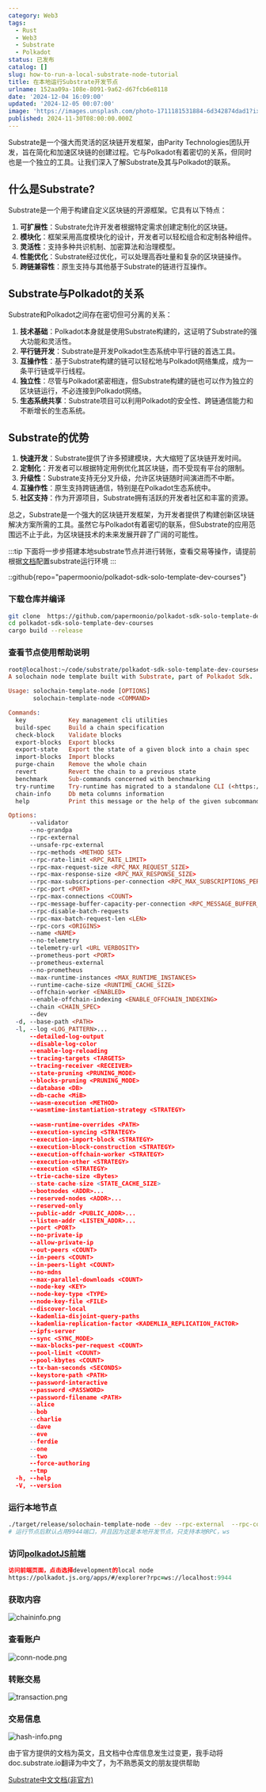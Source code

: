 ```yaml
---
category: Web3
tags:
  - Rust
  - Web3
  - Substrate
  - Polkadot
status: 已发布
catalog: []
slug: how-to-run-a-local-substrate-node-tutorial
title: 在本地运行Substrate开发节点
urlname: 152aa09a-108e-8091-9a62-d67fcb6e8118
date: '2024-12-04 16:09:00'
updated: '2024-12-05 00:07:00'
image: 'https://images.unsplash.com/photo-1711181531884-6d342874dad1?ixlib=rb-4.0.3&q=85&fm=jpg&crop=entropy&cs=srgb'
published: 2024-11-30T08:00:00.000Z
---
```


Substrate是一个强大而灵活的区块链开发框架，由Parity Technologies团队开发，旨在简化和加速区块链的创建过程。它与Polkadot有着密切的关系，但同时也是一个独立的工具。让我们深入了解Substrate及其与Polkadot的联系。


## 什么是Substrate?


Substrate是一个用于构建自定义区块链的开源框架。它具有以下特点：

1. **可扩展性**：Substrate允许开发者根据特定需求创建定制化的区块链。
2. **模块化**：框架采用高度模块化的设计，开发者可以轻松组合和定制各种组件。
3. **灵活性**：支持多种共识机制、加密算法和治理模型。
4. **性能优化**：Substrate经过优化，可以处理高吞吐量和复杂的区块链操作。
5. **跨链兼容性**：原生支持与其他基于Substrate的链进行互操作。

## Substrate与Polkadot的关系


Substrate和Polkadot之间存在密切但可分离的关系：

1. **技术基础**：Polkadot本身就是使用Substrate构建的，这证明了Substrate的强大功能和灵活性。
2. **平行链开发**：Substrate是开发Polkadot生态系统中平行链的首选工具。
3. **互操作性**：基于Substrate构建的链可以轻松地与Polkadot网络集成，成为一条平行链或平行线程。
4. **独立性**：尽管与Polkadot紧密相连，但Substrate构建的链也可以作为独立的区块链运行，不必连接到Polkadot网络。
5. **生态系统共享**：Substrate项目可以利用Polkadot的安全性、跨链通信能力和不断增长的生态系统。

## Substrate的优势

1. **快速开发**：Substrate提供了许多预建模块，大大缩短了区块链开发时间。
2. **定制化**：开发者可以根据特定用例优化其区块链，而不受现有平台的限制。
3. **升级性**：Substrate支持无分叉升级，允许区块链随时间演进而不中断。
4. **互操作性**：原生支持跨链通信，特别是在Polkadot生态系统中。
5. **社区支持**：作为开源项目，Substrate拥有活跃的开发者社区和丰富的资源。

总之，Substrate是一个强大的区块链开发框架，为开发者提供了构建创新区块链解决方案所需的工具。虽然它与Polkadot有着密切的联系，但Substrate的应用范围远不止于此，为区块链技术的未来发展开辟了广阔的可能性。


:::tip
下面将一步步搭建本地substrate节点并进行转账，查看交易等操作，请提前根据[文档](https://substrate-docs.pages.dev/en/install/macos/?mode=light)配置substrate运行环境
:::


::github{repo="papermoonio/polkadot-sdk-solo-template-dev-courses"}


### 下载仓库并编译


```bash
git clone  https://github.com/papermoonio/polkadot-sdk-solo-template-dev-courses 
cd polkadot-sdk-solo-template-dev-courses
cargo build --release
```


### 查看节点使用帮助说明


```prolog
root@localhost:~/code/substrate/polkadot-sdk-solo-template-dev-courses# ./target/release/solochain-template-node -h
A solochain node template built with Substrate, part of Polkadot Sdk.

Usage: solochain-template-node [OPTIONS]
       solochain-template-node <COMMAND>

Commands:
  key            Key management cli utilities
  build-spec     Build a chain specification
  check-block    Validate blocks
  export-blocks  Export blocks
  export-state   Export the state of a given block into a chain spec
  import-blocks  Import blocks
  purge-chain    Remove the whole chain
  revert         Revert the chain to a previous state
  benchmark      Sub-commands concerned with benchmarking
  try-runtime    Try-runtime has migrated to a standalone CLI (<https://github.com/paritytech/try-runtime-cli>). The subcommand exists as a stub and deprecation notice. It will be removed entirely some time after January 2024
  chain-info     Db meta columns information
  help           Print this message or the help of the given subcommand(s)

Options:
      --validator                                                                                Enable validator mode
      --no-grandpa                                                                               Disable GRANDPA
      --rpc-external                                                                             Listen to all RPC interfaces (default: local)
      --unsafe-rpc-external                                                                      Listen to all RPC interfaces
      --rpc-methods <METHOD SET>                                                                 RPC methods to expose. [default: auto] [possible values: auto, safe, unsafe]
      --rpc-rate-limit <RPC_RATE_LIMIT>                                                          RPC rate limiting (calls/minute) for each connection
      --rpc-max-request-size <RPC_MAX_REQUEST_SIZE>                                              Set the maximum RPC request payload size for both HTTP and WS in megabytes [default: 15]
      --rpc-max-response-size <RPC_MAX_RESPONSE_SIZE>                                            Set the maximum RPC response payload size for both HTTP and WS in megabytes [default: 15]
      --rpc-max-subscriptions-per-connection <RPC_MAX_SUBSCRIPTIONS_PER_CONNECTION>              Set the maximum concurrent subscriptions per connection [default: 1024]
      --rpc-port <PORT>                                                                          Specify JSON-RPC server TCP port
      --rpc-max-connections <COUNT>                                                              Maximum number of RPC server connections [default: 100]
      --rpc-message-buffer-capacity-per-connection <RPC_MESSAGE_BUFFER_CAPACITY_PER_CONNECTION>  The number of messages the RPC server is allowed to keep in memory [default: 64]
      --rpc-disable-batch-requests                                                               Disable RPC batch requests
      --rpc-max-batch-request-len <LEN>                                                          Limit the max length per RPC batch request
      --rpc-cors <ORIGINS>                                                                       Specify browser *origins* allowed to access the HTTP & WS RPC servers
      --name <NAME>                                                                              The human-readable name for this node
      --no-telemetry                                                                             Disable connecting to the Substrate telemetry server
      --telemetry-url <URL VERBOSITY>                                                            The URL of the telemetry server to connect to
      --prometheus-port <PORT>                                                                   Specify Prometheus exporter TCP Port
      --prometheus-external                                                                      Expose Prometheus exporter on all interfaces
      --no-prometheus                                                                            Do not expose a Prometheus exporter endpoint
      --max-runtime-instances <MAX_RUNTIME_INSTANCES>                                            The size of the instances cache for each runtime [max: 32] [default: 8]
      --runtime-cache-size <RUNTIME_CACHE_SIZE>                                                  Maximum number of different runtimes that can be cached [default: 2]
      --offchain-worker <ENABLED>                                                                Execute offchain workers on every block [default: when-authority] [possible values: always, never, when-authority]
      --enable-offchain-indexing <ENABLE_OFFCHAIN_INDEXING>                                      Enable offchain indexing API [default: false] [possible values: true, false]
      --chain <CHAIN_SPEC>                                                                       Specify the chain specification
      --dev                                                                                      Specify the development chain
  -d, --base-path <PATH>                                                                         Specify custom base path
  -l, --log <LOG_PATTERN>...                                                                     Sets a custom logging filter (syntax: `<target>=<level>`)
      --detailed-log-output                                                                      Enable detailed log output
      --disable-log-color                                                                        Disable log color output
      --enable-log-reloading                                                                     Enable feature to dynamically update and reload the log filter
      --tracing-targets <TARGETS>                                                                Sets a custom profiling filter
      --tracing-receiver <RECEIVER>                                                              Receiver to process tracing messages [default: log] [possible values: log]
      --state-pruning <PRUNING_MODE>                                                             Specify the state pruning mode
      --blocks-pruning <PRUNING_MODE>                                                            Specify the blocks pruning mode [default: archive-canonical]
      --database <DB>                                                                            Select database backend to use [possible values: rocksdb, paritydb, auto, paritydb-experimental]
      --db-cache <MiB>                                                                           Limit the memory the database cache can use
      --wasm-execution <METHOD>                                                                  Method for executing Wasm runtime code [default: compiled] [possible values: interpreted-i-know-what-i-do, compiled]
      --wasmtime-instantiation-strategy <STRATEGY>                                               The WASM instantiation method to use [default: pooling-copy-on-write] [possible values: pooling-copy-on-write, recreate-instance-copy-on-write, pooling,
                                                                                                 recreate-instance]
      --wasm-runtime-overrides <PATH>                                                            Specify the path where local WASM runtimes are stored
      --execution-syncing <STRATEGY>                                                             Runtime execution strategy for importing blocks during initial sync [possible values: native, wasm, both, native-else-wasm]
      --execution-import-block <STRATEGY>                                                        Runtime execution strategy for general block import (including locally authored blocks) [possible values: native, wasm, both, native-else-wasm]
      --execution-block-construction <STRATEGY>                                                  Runtime execution strategy for constructing blocks [possible values: native, wasm, both, native-else-wasm]
      --execution-offchain-worker <STRATEGY>                                                     Runtime execution strategy for offchain workers [possible values: native, wasm, both, native-else-wasm]
      --execution-other <STRATEGY>                                                               Runtime execution strategy when not syncing, importing or constructing blocks [possible values: native, wasm, both, native-else-wasm]
      --execution <STRATEGY>                                                                     The execution strategy that should be used by all execution contexts [possible values: native, wasm, both, native-else-wasm]
      --trie-cache-size <Bytes>                                                                  Specify the state cache size [default: 67108864]
      --state-cache-size <STATE_CACHE_SIZE>                                                      DEPRECATED: switch to `--trie-cache-size`
      --bootnodes <ADDR>...                                                                      Specify a list of bootnodes
      --reserved-nodes <ADDR>...                                                                 Specify a list of reserved node addresses
      --reserved-only                                                                            Whether to only synchronize the chain with reserved nodes
      --public-addr <PUBLIC_ADDR>...                                                             Public address that other nodes will use to connect to this node
      --listen-addr <LISTEN_ADDR>...                                                             Listen on this multiaddress
      --port <PORT>                                                                              Specify p2p protocol TCP port
      --no-private-ip                                                                            Always forbid connecting to private IPv4/IPv6 addresses
      --allow-private-ip                                                                         Always accept connecting to private IPv4/IPv6 addresses
      --out-peers <COUNT>                                                                        Number of outgoing connections we're trying to maintain [default: 8]
      --in-peers <COUNT>                                                                         Maximum number of inbound full nodes peers [default: 32]
      --in-peers-light <COUNT>                                                                   Maximum number of inbound light nodes peers [default: 100]
      --no-mdns                                                                                  Disable mDNS discovery (default: true)
      --max-parallel-downloads <COUNT>                                                           Maximum number of peers from which to ask for the same blocks in parallel [default: 5]
      --node-key <KEY>                                                                           Secret key to use for p2p networking
      --node-key-type <TYPE>                                                                     Crypto primitive to use for p2p networking [default: ed25519] [possible values: ed25519]
      --node-key-file <FILE>                                                                     File from which to read the node's secret key to use for p2p networking
      --discover-local                                                                           Enable peer discovery on local networks
      --kademlia-disjoint-query-paths                                                            Require iterative Kademlia DHT queries to use disjoint paths
      --kademlia-replication-factor <KADEMLIA_REPLICATION_FACTOR>                                Kademlia replication factor [default: 20]
      --ipfs-server                                                                              Join the IPFS network and serve transactions over bitswap protocol
      --sync <SYNC_MODE>                                                                         Blockchain syncing mode. [default: full] [possible values: full, fast, fast-unsafe, warp]
      --max-blocks-per-request <COUNT>                                                           Maximum number of blocks per request [default: 64]
      --pool-limit <COUNT>                                                                       Maximum number of transactions in the transaction pool [default: 8192]
      --pool-kbytes <COUNT>                                                                      Maximum number of kilobytes of all transactions stored in the pool [default: 20480]
      --tx-ban-seconds <SECONDS>                                                                 How long a transaction is banned for
      --keystore-path <PATH>                                                                     Specify custom keystore path
      --password-interactive                                                                     Use interactive shell for entering the password used by the keystore
      --password <PASSWORD>                                                                      Password used by the keystore
      --password-filename <PATH>                                                                 File that contains the password used by the keystore
      --alice                                                                                    Shortcut for `--name Alice --validator`
      --bob                                                                                      Shortcut for `--name Bob --validator`
      --charlie                                                                                  Shortcut for `--name Charlie --validator`
      --dave                                                                                     Shortcut for `--name Dave --validator`
      --eve                                                                                      Shortcut for `--name Eve --validator`
      --ferdie                                                                                   Shortcut for `--name Ferdie --validator`
      --one                                                                                      Shortcut for `--name One --validator`
      --two                                                                                      Shortcut for `--name Two --validator`
      --force-authoring                                                                          Enable authoring even when offline
      --tmp                                                                                      Run a temporary node
  -h, --help                                                                                     Print help (see more with '--help')
  -V, --version                                                                                  Print version
```


### 运行本地节点


```bash
./target/release/solochain-template-node --dev --rpc-external  --rpc-cors all
# 运行节点后默认占用9944端口，并且因为这是本地开发节点，只支持本地RPC，ws
```


### 访问[polkadotJS前端](https://polkadot.js.org/apps/#/explorer?rpc=ws://localhost:9944)


```prolog
访问前端页面，点击选择development的local node
https://polkadot.js.org/apps/#/explorer?rpc=ws://localhost:9944
```


### 获取内容


![chaininfo.png](https://prod-files-secure.s3.us-west-2.amazonaws.com/5d24fe63-e567-4804-86f9-9fdc62e13082/89be5adf-5619-4306-be75-45b425e3c446/chaininfo.png?X-Amz-Algorithm=AWS4-HMAC-SHA256&X-Amz-Content-Sha256=UNSIGNED-PAYLOAD&X-Amz-Credential=ASIAZI2LB4665Z7UW6QX%2F20250317%2Fus-west-2%2Fs3%2Faws4_request&X-Amz-Date=20250317T053748Z&X-Amz-Expires=3600&X-Amz-Security-Token=IQoJb3JpZ2luX2VjEOX%2F%2F%2F%2F%2F%2F%2F%2F%2F%2FwEaCXVzLXdlc3QtMiJHMEUCIQDCYLPvupGI5xp7fGRtiLkk2GGKkmBMUL%2FvOVTHxCGgewIgaUYbMz7sNmqptuHCS5IAUz9AQcXz3l88qz60bccCQCMq%2FwMIPhAAGgw2Mzc0MjMxODM4MDUiDM2mmf8rU3uYHGroNSrcA9a0GzRrfOhJW4DytDmcsos3cSLca3qirn7lR5wOtyb%2FMzfgfWS0VLTqWwOtDTUgdxMd1OAAMT9f8DdfiLG5VisPz16gNcG8k1jGVDDiUSNPouR0lLJMSJr68Z06ARhQ0bNH2Y15MN9EjG3VnlXn9dFjAi%2FGDAjnin8mjGNTbYN8FRbrPqzYYFvb9hZgeoOob%2B5BJj3xLTCUsxQS4CydaGdyCiRyIMeRIIngRtXrhDI9oZbAfWMMFgoP6zDnZ1xwlH4o3P%2Fx4gDTRyUEtKkRlzCn4osYKcV6v65XficFxqAHjFLe%2FPIL5gjo3FTIpDtvg0OgpQLRelkhI%2FFVIMIefAs33IZfBRKGeR0P8nYRy%2BhyhR0Nb1Wn6L4SRRrS5Nj8U19p37c1qmfAZoDV1ghyB6n3Q1GuEn8KC3lZ06D5%2B4ElJK6Btl%2FdSk4vWSJfd7VDw9OnlTseEM%2FIozxR%2Fl0aYtmKz3zz3bv%2BkuQWoO6gi1XEtZe6pi2gBhA7v9K3cVH4xzz6XwGMHHoBvwW831gsHQ44eOK9Qbx6JxpS%2FvpzD602nschC%2B7%2BICmFiHSwc8%2BVsIsQ0KJul%2FQFo%2FsMlK76UuNCd5XVaaJocjtPBjxJotU5tuo3KPpOF%2FOAZQmIMKHa3r4GOqUBJBNAc1ugUavdR4Vn4TSZDvgBJTWTPT251EVwzjR1sMhKNOZ8VLOfp0gfna1bJfiJb9lk6TCB9M58SQUynxPo7hU9RX2d3kExC9qWhlhvl%2BnIrSISy1d5NIQJFEDV%2FEaCfFh7irp5wJl7SUu5064nispTA2stBTA0oYKqrgDIPXn4%2BdocPaGnzQUj7TrJctRnjnk62%2BoRu7hBJQFUnOP2%2BqTxvNqS&X-Amz-Signature=f54d77760d681569b50c610f9662283659861b2dd18b6d167c8711db50a9508d&X-Amz-SignedHeaders=host&x-id=GetObject)


### 查看账户


![conn-node.png](https://prod-files-secure.s3.us-west-2.amazonaws.com/5d24fe63-e567-4804-86f9-9fdc62e13082/05964f92-c6d8-42d1-b4a1-b3a852295683/conn-node.png?X-Amz-Algorithm=AWS4-HMAC-SHA256&X-Amz-Content-Sha256=UNSIGNED-PAYLOAD&X-Amz-Credential=ASIAZI2LB4665Z7UW6QX%2F20250317%2Fus-west-2%2Fs3%2Faws4_request&X-Amz-Date=20250317T053748Z&X-Amz-Expires=3600&X-Amz-Security-Token=IQoJb3JpZ2luX2VjEOX%2F%2F%2F%2F%2F%2F%2F%2F%2F%2FwEaCXVzLXdlc3QtMiJHMEUCIQDCYLPvupGI5xp7fGRtiLkk2GGKkmBMUL%2FvOVTHxCGgewIgaUYbMz7sNmqptuHCS5IAUz9AQcXz3l88qz60bccCQCMq%2FwMIPhAAGgw2Mzc0MjMxODM4MDUiDM2mmf8rU3uYHGroNSrcA9a0GzRrfOhJW4DytDmcsos3cSLca3qirn7lR5wOtyb%2FMzfgfWS0VLTqWwOtDTUgdxMd1OAAMT9f8DdfiLG5VisPz16gNcG8k1jGVDDiUSNPouR0lLJMSJr68Z06ARhQ0bNH2Y15MN9EjG3VnlXn9dFjAi%2FGDAjnin8mjGNTbYN8FRbrPqzYYFvb9hZgeoOob%2B5BJj3xLTCUsxQS4CydaGdyCiRyIMeRIIngRtXrhDI9oZbAfWMMFgoP6zDnZ1xwlH4o3P%2Fx4gDTRyUEtKkRlzCn4osYKcV6v65XficFxqAHjFLe%2FPIL5gjo3FTIpDtvg0OgpQLRelkhI%2FFVIMIefAs33IZfBRKGeR0P8nYRy%2BhyhR0Nb1Wn6L4SRRrS5Nj8U19p37c1qmfAZoDV1ghyB6n3Q1GuEn8KC3lZ06D5%2B4ElJK6Btl%2FdSk4vWSJfd7VDw9OnlTseEM%2FIozxR%2Fl0aYtmKz3zz3bv%2BkuQWoO6gi1XEtZe6pi2gBhA7v9K3cVH4xzz6XwGMHHoBvwW831gsHQ44eOK9Qbx6JxpS%2FvpzD602nschC%2B7%2BICmFiHSwc8%2BVsIsQ0KJul%2FQFo%2FsMlK76UuNCd5XVaaJocjtPBjxJotU5tuo3KPpOF%2FOAZQmIMKHa3r4GOqUBJBNAc1ugUavdR4Vn4TSZDvgBJTWTPT251EVwzjR1sMhKNOZ8VLOfp0gfna1bJfiJb9lk6TCB9M58SQUynxPo7hU9RX2d3kExC9qWhlhvl%2BnIrSISy1d5NIQJFEDV%2FEaCfFh7irp5wJl7SUu5064nispTA2stBTA0oYKqrgDIPXn4%2BdocPaGnzQUj7TrJctRnjnk62%2BoRu7hBJQFUnOP2%2BqTxvNqS&X-Amz-Signature=74b295f31555dad951e386145372156e4de1f547e59205e9b953e4e9cc225338&X-Amz-SignedHeaders=host&x-id=GetObject)


### 转账交易


![transaction.png](https://prod-files-secure.s3.us-west-2.amazonaws.com/5d24fe63-e567-4804-86f9-9fdc62e13082/65593d3b-9b56-4fbe-a383-1447c903127f/transaction.png?X-Amz-Algorithm=AWS4-HMAC-SHA256&X-Amz-Content-Sha256=UNSIGNED-PAYLOAD&X-Amz-Credential=ASIAZI2LB4665Z7UW6QX%2F20250317%2Fus-west-2%2Fs3%2Faws4_request&X-Amz-Date=20250317T053748Z&X-Amz-Expires=3600&X-Amz-Security-Token=IQoJb3JpZ2luX2VjEOX%2F%2F%2F%2F%2F%2F%2F%2F%2F%2FwEaCXVzLXdlc3QtMiJHMEUCIQDCYLPvupGI5xp7fGRtiLkk2GGKkmBMUL%2FvOVTHxCGgewIgaUYbMz7sNmqptuHCS5IAUz9AQcXz3l88qz60bccCQCMq%2FwMIPhAAGgw2Mzc0MjMxODM4MDUiDM2mmf8rU3uYHGroNSrcA9a0GzRrfOhJW4DytDmcsos3cSLca3qirn7lR5wOtyb%2FMzfgfWS0VLTqWwOtDTUgdxMd1OAAMT9f8DdfiLG5VisPz16gNcG8k1jGVDDiUSNPouR0lLJMSJr68Z06ARhQ0bNH2Y15MN9EjG3VnlXn9dFjAi%2FGDAjnin8mjGNTbYN8FRbrPqzYYFvb9hZgeoOob%2B5BJj3xLTCUsxQS4CydaGdyCiRyIMeRIIngRtXrhDI9oZbAfWMMFgoP6zDnZ1xwlH4o3P%2Fx4gDTRyUEtKkRlzCn4osYKcV6v65XficFxqAHjFLe%2FPIL5gjo3FTIpDtvg0OgpQLRelkhI%2FFVIMIefAs33IZfBRKGeR0P8nYRy%2BhyhR0Nb1Wn6L4SRRrS5Nj8U19p37c1qmfAZoDV1ghyB6n3Q1GuEn8KC3lZ06D5%2B4ElJK6Btl%2FdSk4vWSJfd7VDw9OnlTseEM%2FIozxR%2Fl0aYtmKz3zz3bv%2BkuQWoO6gi1XEtZe6pi2gBhA7v9K3cVH4xzz6XwGMHHoBvwW831gsHQ44eOK9Qbx6JxpS%2FvpzD602nschC%2B7%2BICmFiHSwc8%2BVsIsQ0KJul%2FQFo%2FsMlK76UuNCd5XVaaJocjtPBjxJotU5tuo3KPpOF%2FOAZQmIMKHa3r4GOqUBJBNAc1ugUavdR4Vn4TSZDvgBJTWTPT251EVwzjR1sMhKNOZ8VLOfp0gfna1bJfiJb9lk6TCB9M58SQUynxPo7hU9RX2d3kExC9qWhlhvl%2BnIrSISy1d5NIQJFEDV%2FEaCfFh7irp5wJl7SUu5064nispTA2stBTA0oYKqrgDIPXn4%2BdocPaGnzQUj7TrJctRnjnk62%2BoRu7hBJQFUnOP2%2BqTxvNqS&X-Amz-Signature=ade884942ad1f45d180ebda4655c363e1cc1bbd8301ec8432fdc434e03959633&X-Amz-SignedHeaders=host&x-id=GetObject)


### 交易信息


![hash-info.png](https://prod-files-secure.s3.us-west-2.amazonaws.com/5d24fe63-e567-4804-86f9-9fdc62e13082/7b9b0ba8-edf2-4998-9e9d-9cde7a64aa23/hash-info.png?X-Amz-Algorithm=AWS4-HMAC-SHA256&X-Amz-Content-Sha256=UNSIGNED-PAYLOAD&X-Amz-Credential=ASIAZI2LB4665Z7UW6QX%2F20250317%2Fus-west-2%2Fs3%2Faws4_request&X-Amz-Date=20250317T053748Z&X-Amz-Expires=3600&X-Amz-Security-Token=IQoJb3JpZ2luX2VjEOX%2F%2F%2F%2F%2F%2F%2F%2F%2F%2FwEaCXVzLXdlc3QtMiJHMEUCIQDCYLPvupGI5xp7fGRtiLkk2GGKkmBMUL%2FvOVTHxCGgewIgaUYbMz7sNmqptuHCS5IAUz9AQcXz3l88qz60bccCQCMq%2FwMIPhAAGgw2Mzc0MjMxODM4MDUiDM2mmf8rU3uYHGroNSrcA9a0GzRrfOhJW4DytDmcsos3cSLca3qirn7lR5wOtyb%2FMzfgfWS0VLTqWwOtDTUgdxMd1OAAMT9f8DdfiLG5VisPz16gNcG8k1jGVDDiUSNPouR0lLJMSJr68Z06ARhQ0bNH2Y15MN9EjG3VnlXn9dFjAi%2FGDAjnin8mjGNTbYN8FRbrPqzYYFvb9hZgeoOob%2B5BJj3xLTCUsxQS4CydaGdyCiRyIMeRIIngRtXrhDI9oZbAfWMMFgoP6zDnZ1xwlH4o3P%2Fx4gDTRyUEtKkRlzCn4osYKcV6v65XficFxqAHjFLe%2FPIL5gjo3FTIpDtvg0OgpQLRelkhI%2FFVIMIefAs33IZfBRKGeR0P8nYRy%2BhyhR0Nb1Wn6L4SRRrS5Nj8U19p37c1qmfAZoDV1ghyB6n3Q1GuEn8KC3lZ06D5%2B4ElJK6Btl%2FdSk4vWSJfd7VDw9OnlTseEM%2FIozxR%2Fl0aYtmKz3zz3bv%2BkuQWoO6gi1XEtZe6pi2gBhA7v9K3cVH4xzz6XwGMHHoBvwW831gsHQ44eOK9Qbx6JxpS%2FvpzD602nschC%2B7%2BICmFiHSwc8%2BVsIsQ0KJul%2FQFo%2FsMlK76UuNCd5XVaaJocjtPBjxJotU5tuo3KPpOF%2FOAZQmIMKHa3r4GOqUBJBNAc1ugUavdR4Vn4TSZDvgBJTWTPT251EVwzjR1sMhKNOZ8VLOfp0gfna1bJfiJb9lk6TCB9M58SQUynxPo7hU9RX2d3kExC9qWhlhvl%2BnIrSISy1d5NIQJFEDV%2FEaCfFh7irp5wJl7SUu5064nispTA2stBTA0oYKqrgDIPXn4%2BdocPaGnzQUj7TrJctRnjnk62%2BoRu7hBJQFUnOP2%2BqTxvNqS&X-Amz-Signature=2293fce4246657a87fe9e85d3942f9c4c1f69d96f076ad1b2e5947d2d33b65b5&X-Amz-SignedHeaders=host&x-id=GetObject)


由于官方提供的文档为英文，且文档中仓库信息发生过变更，我手动将doc.substrate.io翻译为中文了，为不熟悉英文的朋友提供帮助


[ Substrate中文文档(非官方)](https://substrate-docs.pages.dev/en/tutorials/build-a-blockchain/?mode=light)

